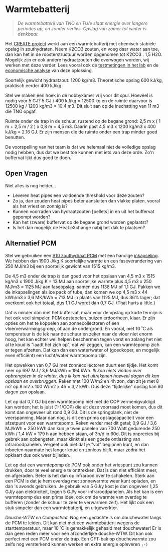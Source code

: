 # Warmtebatterij

> *De warmtebatterij van TNO en TU/e slaat energie over langere periodes op,
> en zonder verlies.  Opslag van zomer tot winter is denkbaar.*

Het [CREATE project](http://createproject.eu/documents)
werkt aan een warmtebatterij met chemisch stabiele opslag in zouthydraten.
Neem K2CO3 zouten, en voeg daar water aan toe, dan kan het in de roosterstructuur
worden opgenomen tot K2CO3 . 1,5 H2O.  Mogelijk zijn er ook andere hydraatzouten
die overwogen worden, wij werken met deze verder.
Lees vooral ook de
[testmetingen in het lab](http://createproject.eu/documents/category/4-reports?download=34:d5-3-lab-test-results-with-proof-of-principle-regarding-the-critical-components)
en de
[economische analyse](http://createproject.eu/documents/category/4-reports?download=30:d2-1-economic-value-of-heat-storage-systems)
van deze oplossing.

Soortelijk gewicht hydraatzout: 1200 kg/m3.
Theoretische opslag 600 kJ/kg, praktisch eerder 400 kJ/kg.

Stel we maken een hoek in de hobbykamer vrij voor dit spul.
Hoeveel is nodig voor 5 GJ?
5 GJ / 400 kJ/kg = 12500 kg
en de ruimte daarvoor is
12500 kg / 1200 kg/m3 = 10.4 m3.
Dit sluit aan op de inschatting van 11 m3 die TNO opgaf.

Ruimte onder de trap in de schuur, rustend op de begane grond:
2,5 m x ( 1 m + 2,5 m / 2 ) x 0,8 m = 4,5 m3.
Daarin past 4,5 m3 x 1200 kg/m3 x 400 kJ/kg = 2.16 GJ.
Er zijn mensen die de ruimte onder een trap minder goed benutten.

De voorspelling van het team is dat we helemaal niet de
volledige opslag nodig hebben, dus dat we best toe kunnen
met iets van deze orde.  Zo'n buffervat lijkt dus goed
te doen.


## Open Vragen

Niet alles is nog helder...

  * Leveren heat pipes een voldoende threshold voor deze zouten?
  * Zo ja, dan zouden heat pipes beter aansluiten dan vlakke platen, vooral als het vriest en zonnig is?
  * Kunnen voorraden van hydraatzouten [pellets] in en uit het buffervat gepompt worden?
  * Kan het (zware) buffervat op de begane grond worden geplaatst?
  * Is het dan mogelijk de Heat eXchange nabij het dak te plaatsen?


## Alternatief PCM

Stel we gebruiken een
[S10 zouthydraat PCM](https://www.pcmproducts.net/Salt_Hydrate_PCMs.htm)
met een handige
[inkapseling](https://www.pcmproducts.net/Encapsulated_PCMs.htm).
We hebben dan 1900 J/kg.K soortelijke warmte en een faseverandering
van 250 MJ/m3 bij een soortelijk gewicht van 1515 kg/m3.

De 4,5 m3 onder de trap is dan goed voor het opslaan van
4,5 m3 x 1515 kg/m3 x 1900 J/kg.K = 13 MJ
aan soortelijke warmte plus
4,5 m3 x 250 MJ/m3 = 1125 MJ
aan faseopslag, samen dus 1138 MJ of 1,1 GJ.
Pakken we de inkapselingen als ice pack of tube, dan komen
we op 4,5 m3 x 44 kWh/m3 x 3,6 MK/kWh = 713 MJ in plaats
van 1125 MJ, dus 36% lager; dat overkomt ook het totaal,
dus 1,1 GJ wordt dan 0,7 GJ.  (That hurts a little.)

Dat is minder dan met het buffervat, maar voor de opslag
op korte termijn is het ook veel simpeler.  PCM opstapelen,
buizen erdoorheen, klaar.  Er zijn opties om het te koppelen
aan zonnecollectoren of een vloerverwarmingsgroep, of aan de
ondergrond.  En vooral, met 10 ˚C als temperatuur is de lek
naar de schuur en zeker naar de vloer niet enorm hoog, het
kan echter wel helpen beschermen tegen vorst en zolang het
niet al te koud is "laadt het zich op", dat wil zeggen, kan
een warmtepomp zich er tegen afzetten.  Dat kan dan een
water/water of (goedkoper, en mogelijk even efficiënt)
een lucht/water warmtepomp zijn.

Het opwekken van 0,7 GJ met zonnecollectoren duurt een
tijdje.  Het komt neer op 697 MJ / 3,6 MJ/kWh = 194 kWh.
*Ik kan niets vinden over opbrengsten in de winter, dus
ik kan niet uitrekenen hoeveel dagen dit kan opslaan
en overbruggen.*  Reken met 100 W/m2 en 4h zon, dan zit
je met 8 m2 op 8 m2 x 100 W/m2 x 4h = 3,2 kWh.  Dus deze
"tijdelijke" opslag kan 60 dagen zon opslaan.

Let op dat 0,7 GJ bij een warmtepomp niet met de COP
vermenigvuldigd kan worden; het is juist (1-1/COP) die
uit deze voorraad moet komen, dus dit komt dan ongeveer uit
rond 0,9 GJ.  Dit is de springplank, niet de veerspanning.
Maar dan nog, is dit een prima opslagcapaciteit voor een
afzetpunt voor een warmtepomp.  Reken verder met dit getal;
0,9 GJ / 3,6 MJ/kWh = 250 kWh dan kun je twee panelen van
700 Watt gedurende 250 kWh / 1,4 kW = 179 h aan hebben staan,
of 3h/d in 60d.  Dit is onprecies bij gebrek aan opbengsten,
maar klinkt als een goede ontlasting van infraroodpanelen.
Vergeet ook niet dat je "vol" beginnen kunt, en dan inboeten
naarmate het langer koud en zonloos blijft, maar zodra het
opklaart dus ook weer bijladen.

Let op dat een warmtepomp de PCM ook onder het vriespunt
zou kunnen drukken, door te veel energie te onttrekken.
Dat is dan niet efficiënt meer, en afgeraden.  Beter is
het dan op infrarood over te schakelen.  Sterk aan een
PCM is dat je hem overdag met zonnewarmte weer kunt
opladen, en dan 's avonds gebruiken.  Je gebruik van 5 GJ/y
kost je dan ongeveer 1,25 GJ/y aan elektriciteit, tegen
5 GJ/y voor infraroodpanelen.  Als het kan is een warmtepomp
dus een prima idee, ook om de warmte van overdag te bufferen
(zonder de schuur te zeer te verwarmen zelf).  Het lijkt ook
een stuk simpeler dan een warmtebatterij, en uitgewerkter.

*Douche-WTW en Compostvat.*
Nog een gedachte is om douchewater langs de PCM te leiden.
Dit kan niet met een warmtebatterij wegens de starttemperatuur,
maar 10 ˚C is gemakkelijk gehaald met douchewater!
Er is dan geen reden meer voor een afzonderlijke douche-WTW.
Dit kan ook perfect met een PCM onder de trap.  Een GFT-bak
op douchewarmte zou zelfs nog versterkend kunnen werken en
extra energie opleveren `;-)`


